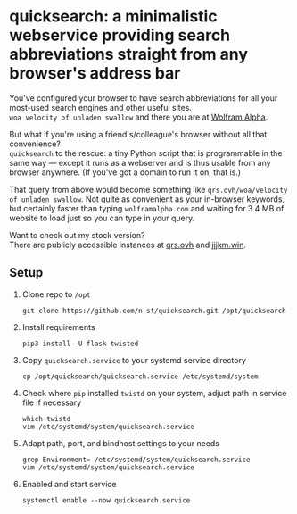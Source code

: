 quicksearch: a minimalistic webservice providing search abbreviations straight from any browser's address bar
=============================================================================================================

You've configured your browser to have search abbreviations for all your
most-used search engines and other useful sites.  
`woa velocity of unladen swallow` and there you are at [Wolfram
Alpha](https://www.wolframalpha.com/input/?i=velocity+of+unladen+swallow).

But what if you're using a friend's/colleague's browser without all that
convenience?  
`quicksearch` to the rescue: a tiny Python script that is programmable in the
same way — except it runs as a webserver and is thus usable from any browser
anywhere. (If you've got a domain to run it on, that is.)

That query from above would become something like `qrs.ovh/woa/velocity of
unladen swallow`. Not quite as convenient as your in-browser keywords, but
certainly faster than typing `wolframalpha.com` and waiting for 3.4 MB of
website to load just so you can type in your query.

Want to check out my stock version?  
There are publicly accessible instances at [qrs.ovh](http://qrs.ovh/) and
[jjjkm.win](http://jjjkm.win/).

Setup
-----

1. Clone repo to `/opt`

       git clone https://github.com/n-st/quicksearch.git /opt/quicksearch

2. Install requirements

       pip3 install -U flask twisted

3. Copy `quicksearch.service` to your systemd service directory

       cp /opt/quicksearch/quicksearch.service /etc/systemd/system

4. Check where `pip` installed `twistd` on your system,
   adjust path in service file if necessary

       which twistd
       vim /etc/systemd/system/quicksearch.service

5. Adapt path, port, and bindhost settings to your needs

       grep Environment= /etc/systemd/system/quicksearch.service
       vim /etc/systemd/system/quicksearch.service

6. Enabled and start service

       systemctl enable --now quicksearch.service
